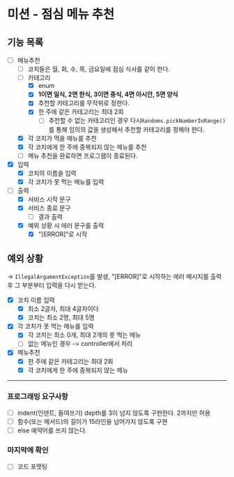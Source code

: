 # 미션 - 점심 메뉴 추천
## 기능 목록

- [ ]  메뉴추천
   - [ ]  코치들은 월, 화, 수, 목, 금요일에 점심 식사를 같이 한다.
   - [ ]  카테고리
      - [x]  enum
      - [x]  **1이면 일식, 2면 한식, 3이면 중식, 4면 아시안, 5면 양식**
      - [x]  추천할 카테고리를 무작위로 정한다.
      - [x]  한 주에 같은 카테고리는 최대 2회
         - [ ]  추천할 수 없는 카테고리인 경우 다시`Randoms.pickNumberInRange()`를 통해 임의의 값을 생성해서 추천할 카테고리를 정해야 한다.
   - [x]  각 코치가 먹을 메뉴를 추천
   - [x]  각 코치에게 한 주에 중복되지 않는 메뉴를 추천
   - [ ]  메뉴 추천을 완료하면 프로그램이 종료된다.
- [x]  입력
   - [x]  코치의 이름을 입력
   - [x]  각 코치가 못 먹는 메뉴를 입력
- [ ]  출력
   - [x]  서비스 시작 문구
   - [x]  서비스 종료 문구
      - [ ]  결과 출력
   - [x]  예외 상황 시 에러 문구를 출력
      - [x]  "[ERROR]"로 시작

## 예외 상황

→ `IllegalArgumentException`를 발생, "[ERROR]"로 시작하는 에러 메시지를 출력 후 그 부분부터 입력을 다시 받는다.

- [x]  코치 이름 입력
   - [x]  최소 2글자, 최대 4글자이다
   - [x]  코치는 최소 2명, 최대 5명
- [x]  각 코치가 못 먹는 메뉴를 입력
   - [x]  각 코치는 최소 0개, 최대 2개의 못 먹는 메뉴
   - [ ]  없는 메뉴인 경우 -> controller에서 처리
- [x]  메뉴추천
   - [x]  한 주에 같은 카테고리는 최대 2회
   - [x]  각 코치에게 한 주에 중복되지 않는 메뉴
---

### 프로그래밍 요구사항

- [ ]  indent(인덴트, 들여쓰기) depth를 3이 넘지 않도록 구현한다. 2까지만 허용
- [ ]  함수(또는 메서드)의 길이가 15라인을 넘어가지 않도록 구현
- [ ]  else 예약어를 쓰지 않는다.

### 마지막에 확인

- [ ]  코드 포맷팅